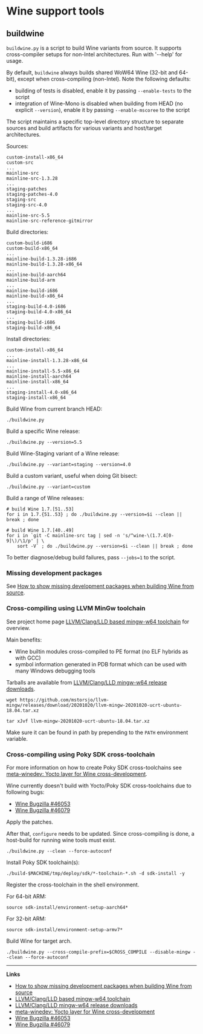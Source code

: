 # Wine support tools

## buildwine

`buildwine.py` is a script to build Wine variants from source. It supports cross-compiler setups for
non-Intel architectures. Run with '--help' for usage.

By default, `buildwine` always builds shared WoW64 Wine (32-bit and 64-bit), except when cross-compiling (non-Intel).
Note the following defaults:

* building of tests is disabled, enable it by passing `--enable-tests` to the script
* integration of Wine-Mono is disabled when building from HEAD (no explicit `--version`), enable it by passing `--enable-mscoree` to the script

The script maintains a specific top-level directory structure to separate sources and build artifacts for various variants and host/target architectures.

Sources:

```console
custom-install-x86_64
custom-src
...
mainline-src
mainline-src-1.3.28
...
staging-patches
staging-patches-4.0
staging-src
staging-src-4.0
...
mainline-src-5.5
mainline-src-reference-gitmirror
```

Build directories:

```console
custom-build-i686
custom-build-x86_64
...
mainline-build-1.3.28-i686
mainline-build-1.3.28-x86_64
...
mainline-build-aarch64
mainline-build-arm
...
mainline-build-i686
mainline-build-x86_64
...
staging-build-4.0-i686
staging-build-4.0-x86_64
...
staging-build-i686
staging-build-x86_64
```

Install directories:

```console
custom-install-x86_64
...
mainline-install-1.3.28-x86_64
...
mainline-install-5.5-x86_64
mainline-install-aarch64
mainline-install-x86_64
...
staging-install-4.0-x86_64
staging-install-x86_64
```

Build Wine from current branch HEAD:

```shell
./buildwine.py
```

Build a specific Wine release:

```shell
./buildwine.py --version=5.5
```

Build Wine-Staging variant of a Wine release:

```shell
./buildwine.py --variant=staging --version=4.0
```

Build a custom variant, useful when doing Git bisect:

```shell
./buildwine.py --variant=custom
```

Build a range of Wine releases:

```shell
# build Wine 1.7.[51..53]
for i in 1.7.{51..53} ; do ./buildwine.py --version=$i --clean || break ; done

# build Wine 1.7.[40..49]
for i in `git -C mainline-src tag | sed -n 's/^wine-\(1.7.4[0-9]\)/\1/p' | \
    sort -V` ; do ./buildwine.py --version=$i --clean || break ; done
```

To better diagnose/debug build failures, pass `--jobs=1` to the script.

### Missing development packages

See [How to show missing development packages when building Wine from source][1].

### Cross-compiling using LLVM MinGw toolchain

See project home page [LLVM/Clang/LLD based mingw-w64 toolchain][2] for overview.

Main benefits:

* Wine builtin modules cross-compiled to PE format (no ELF hybrids as with GCC)
* symbol information generated in PDB format which can be used with many Windows debugging tools

Tarballs are available from [LLVM/Clang/LLD mingw-w64 release downloads][3].

```shell
wget https://github.com/mstorsjo/llvm-mingw/releases/download/20201020/llvm-mingw-20201020-ucrt-ubuntu-18.04.tar.xz

tar xJvf llvm-mingw-20201020-ucrt-ubuntu-18.04.tar.xz
```

Make sure it can be found in path by prepending to the `PATH` environment variable.

### Cross-compiling using Poky SDK cross-toolchain

For more information on how to create Poky SDK cross-toolchains see [meta-winedev: Yocto layer for Wine cross-development][4].

Wine currently doesn't build with Yocto/Poky SDK cross-toolchains due to following bugs:

* [Wine Bugzilla #46053][5]
* [Wine Bugzilla #46079][6]

Apply the patches.

After that, `configure` needs to be updated. Since cross-compiling is done, a host-build for running wine tools must exist.

```shell
./buildwine.py --clean --force-autoconf
```

Install Poky SDK toolchain(s):

```shell
./build-$MACHINE/tmp/deploy/sdk/*-toolchain-*.sh -d sdk-install -y
```

Register the cross-toolchain in the shell environment.

For 64-bit ARM:

```shell
source sdk-install/environment-setup-aarch64*
```

For 32-bit ARM:

```shell
source sdk-install/environment-setup-armv7*
```

Build Wine for target arch.

```shell
./buildwine.py --cross-compile-prefix=$CROSS_COMPILE --disable-mingw --clean --force-autoconf
```

---

**Links**

* [How to show missing development packages when building Wine from source][1]
* [LLVM/Clang/LLD based mingw-w64 toolchain][2]
* [LLVM/Clang/LLD mingw-w64 release downloads][3]
* [meta-winedev: Yocto layer for Wine cross-development][4]
* [Wine Bugzilla #46053][5]
* [Wine Bugzilla #46079][6]

[//]: # (invisible, for link references)
[1]: https://gist.github.com/rmi1974/f4393f5df3e34dc8cae35e2974fd9cda
[2]: https://github.com/mstorsjo/llvm-mingw
[3]: https://github.com/mstorsjo/llvm-mingw/releases
[4]: https://github.com/rmi1974/meta-winedev
[5]: https://bugs.winehq.org/show_bug.cgi?id=46053
[6]: https://bugs.winehq.org/show_bug.cgi?id=46079
